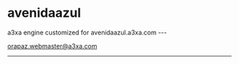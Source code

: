 # avenidaazul
a3xa engine customized for avenidaazul.a3xa.com ---

orapaz.webmaster@a3xa.com
___________________________________________________________________



